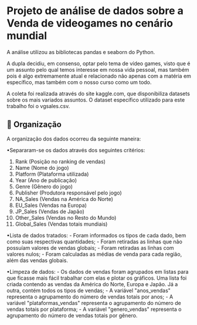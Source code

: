 # Projeto de análise de dados sobre a Venda de videogames no cenário mundial

A análise utilizou as bibliotecas pandas e seaborn do Python.

A dupla decidiu, em consenso, optar pelo tema de vídeo games, visto que é um assunto pelo qual temos interesse em nossa vida pessoal, mas também pois é algo extremamente atual e relacionado não apenas com a matéria em específico, mas também com o nosso curso como um todo.

  A coleta foi realizada através do site kaggle.com, que disponibiliza datasets sobre os mais variados assuntos. O dataset específico utilizado para este trabalho foi o vgsales.csv.

## 📌 Organização

A organização dos dados ocorreu da seguinte maneira:

•Separaram-se os dados através dos seguintes critérios:
1) Rank (Posição no ranking de vendas)
2) Name (Nome do jogo)
3) Platform (Plataforma utilizada)
4) Year (Ano de publicação)
5) Genre (Gênero do jogo)
6) Publisher (Produtora responsável pelo jogo)
7) NA_Sales (Vendas na América do Norte)
8) EU_Sales (Vendas na Europa)
9) JP_Sales (Vendas de Japão)
10) Other_Sales (Vendas no Resto do Mundo)
11) Global_Sales (Vendas totais mundiais)

•Lista de dados tratados: - Foram informados os tipos de cada dado, bem como suas respectivas quantidades; - Foram retiradas as linhas que não possuíam valores de vendas globais; - Foram retiradas as linhas com valores nulos; - Foram calculadas as médias de venda para cada região, além das vendas globais.

•Limpeza de dados: - Os dados de vendas foram agrupados em listas para que ficasse mais fácil trabalhar com elas e plotar os gráficos. Uma lista foi criada contendo as vendas da América do Norte, Europa e Japão. Já a outra, contém todos os tipos de vendas; - A variável "anos_vendas" representa o agrupamento do número de vendas totais por anos; - A variável "plataformas_vendas" representa o agrupamento do número de vendas totais por plataforma; - A variável "genero_vendas" representa o agrupamento do número de vendas totais por gênero.
